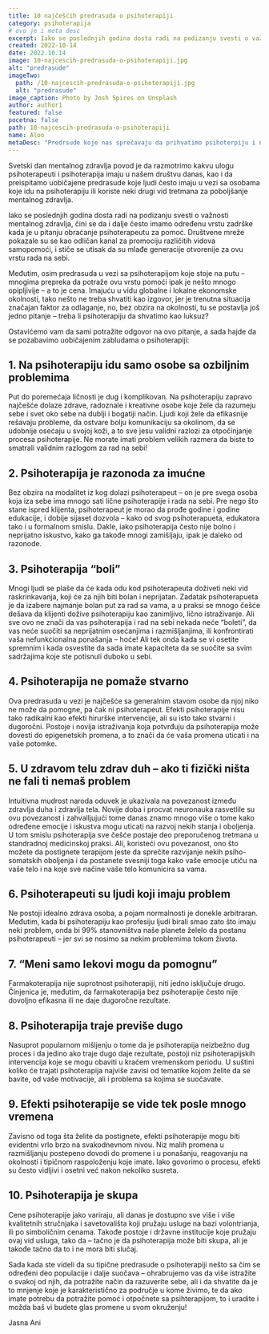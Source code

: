 ```yaml
---
title: 10 najčešćih predrasuda o psihoterapiji
category: psihoterapija
# ovo je i meta desc
excerpt: Iako se poslednjih godina dosta radi na podizanju svesti o važnosti mentalnog zdravlja, čini se da i dalje često imamo određenu vrstu zadrške kada je u pitanju obraćanje psihoterapeutu za pomoć.
created: 2022-10-14
date: 2022.10.14
image: 10-najcescih-predrasuda-o-psihoterapiji.jpg
alt: "predrasude"
imageTwo:
  path: /10-najcescih-predrasuda-o-psihoterapiji.jpg
  alt: "predrasude"
image_caption: Photo by Josh Spires on Unsplash
author: author1
featured: false
pocetna: false
path: 10-najcescih-predrasuda-o-psihoterapiji
name: Aloo
metaDesc: "Predrsude koje nas sprečavaju da prihvatimo psihoterpiju i njihovi uzroci. Da li je psihoterpija neophodna, da li je razonoda, da li boli, da li pomaže..."
---
```


Svetski dan mentalnog zdravlja povod je da razmotrimo kakvu ulogu psihoterapeuti i psihoterapija imaju u našem društvu danas, kao i da preispitamo uobičajene predrasude koje ljudi često imaju u vezi sa osobama koje idu na psihoterapiju ili koriste neki drugi vid tretmana za poboljšanje mentalnog zdravlja. 

Iako se poslednjih godina dosta radi na podizanju svesti o važnosti mentalnog zdravlja, čini se da i dalje često imamo određenu vrstu zadrške kada je u pitanju obraćanje psihoterapeutu za pomoć. Društvene mreže pokazale su se kao odličan kanal za promociju različitih vidova samopomoći, i stiče se utisak da su mlađe generacije otvorenije za ovu vrstu rada na sebi. 

Međutim, osim predrasuda u vezi sa psihoterapijom koje stoje na putu – mnogima prepreka da potraže ovu vrstu pomoći ipak je nešto mnogo opipljivije – a to je cena. Imajuću u vidu globalne i lokalne ekonomske okolnosti, tako nešto ne treba shvatiti kao izgovor, jer je trenutna situacija značajan faktor za odlaganje, no, bez obzira na okolnosti, tu se postavlja još jedno pitanje – treba li psihoterapiju da shvatimo kao luksuz? 

Ostavićemo vam da sami potražite odgovor na ovo pitanje, a sada hajde da se pozabavimo uobičajenim zabludama o psihoterapiji:

## 1. Na psihoterapiju idu samo osobe sa ozbiljnim problemima

Put do poremećaja ličnosti je dug i komplikovan. Na psihoterapiju zapravo najčešće dolaze zdrave, radoznale i kreativne osobe koje žele da razumeju sebe i svet oko sebe na dublji i bogatiji način. Ljudi koji žele da efikasnije rešavaju probleme, da ostvare bolju komunikaciju sa okolinom, da se udobnije osećaju u svojoj koži, a to sve jesu validni razlozi za otpočinjanje procesa psihoterapije. Ne morate imati problem velikih razmera da biste to smatrali validnim razlogom za rad na sebi!

## 2. Psihoterapija je razonoda za imućne

Bez obzira na modalitet iz kog dolazi psihoterapeut – on je pre svega osoba koja iza sebe ima mnogo sati lične psihoterapije i rada na sebi. Pre nego što stane ispred klijenta, psihoterapeut je morao da prođe godine i godine edukacije, i dobije sijaset dozvola – kako od svog psihoterapueta, edukatora tako i u formalnom smislu. Dakle, iako psihoterapija često nije bolno i neprijatno iskustvo, kako ga takođe mnogi zamišljaju, ipak je daleko od razonode.  

## 3. Psihoterapija “boli”

Mnogi ljudi se plaše da će kada odu kod psihoterapeuta doživeti neki vid raskrinkavanja, koji će za njih biti bolan i neprijatan. Zadatak psihoterapueta je da izabere najmanje bolan put za rad sa vama, a u praksi se mnogo češće dešava da klijenti dožive psihoterapiju kao zanimljivo, lično istraživanje. Ali sve ovo ne znači da vas psihoterapija i rad na sebi nekada neće “boleti”, da vas neće suočiti sa neprijatnim osećanjima i razmišljanjima, ili konfrontirati vaša nefunkcionalna ponašanja – hoće! Ali tek onda kada se vi osetite spremnim i kada osvestite da sada imate kapaciteta da se suočite sa svim sadržajima koje ste potisnuli duboko u sebi.

## 4. Psihoterapija ne pomaže stvarno

Ova predrasuda u vezi je najčešće sa generalnim stavom osobe da njoj niko ne može da pomogne, pa čak ni psihoterapeut. Efekti psihoterapije nisu tako radikalni kao efekti hirurške intervencije, ali su isto tako stvarni i dugoročni. Postoje i novija istraživanja koja potvrđuju da psihoterapija može dovesti do epigenetskih promena, a to znači da će vaša promena uticati i na vaše potomke.

## 5. U zdravom telu zdrav duh – ako ti fizički ništa ne fali ti nemaš problem

Intuitivna mudrost naroda oduvek je ukazivala na povezanost između zdravlja duha i zdravlja tela. Novije doba i procvat neuronauka rasvetlile su ovu povezanost i zahvalljujući tome danas znamo mnogo više o tome kako određene emocije i iskustva mogu uticati na razvoj nekih stanja i oboljenja. U tom smislu psihoterapija sve češće postaje deo preporučenog tretmana u standradnoj medicinskoj praksi. Ali, koristeći ovu povezanost, ono što možete da postignete terapijom jeste da sprečite razvijanje nekih psiho-somatskih oboljenja i da postanete svesniji toga kako vaše emocije utiču na vaše telo i na koje sve načine vaše telo komunicira sa vama.

## 6. Psihoterapeuti su ljudi koji imaju problem

Ne postoji idealno zdrava osoba, a pojam normalnosti je donekle arbitraran. Međutim, kada bi psihoterapiju kao profesiju ljudi birali smao zato što imaju neki problem, onda bi 99% stanovništva naše planete želelo da postanu psihoterapeuti – jer svi se nosimo sa nekim problemima tokom života. 

## 7. “Meni samo lekovi mogu da pomognu”

Farmakoterapija nije suprotnost psihoterapiji, niti jedno isključuje drugo. Činjenica je, međutim, da farmakoterapija bez psihoterapije često nije dovoljno efikasna ili ne daje dugoročne rezultate. 

## 8. Psihoterapija traje previše dugo

Nasuprot popularnom mišljenju o tome da je psihoterapija neizbežno dug proces i da jedino ako traje dugo daje rezultate, postoji niz psihoterapijskih intervencija koje se mogu obaviti u kraćem vremenskom periodu. U suštini koliko će trajati psihoterapija najviše zavisi od tematike kojom želite da se bavite, od vaše motivacije, ali i problema sa kojima se suočavate.

## 9. Efekti psihoterapije se vide tek posle mnogo vremena

Zavisno od toga šta želite da postignete, efekti psihoterapije mogu biti evidentni vrlo brzo na svakodnevnom nivou. Niz malih promena u razmišljanju postepeno dovodi do promene i u ponašanju, reagovanju na okolnosti i tipičnom raspoloženju koje imate. Iako govorimo o procesu, efekti su često vidljivi i osetni već nakon nekoliko susreta. 

## 10. Psihoterapija je skupa

Cene psihoterapije jako variraju, ali danas je dostupno sve više i više kvalitetnih stručnjaka i savetovališta koji pružaju usluge na bazi volontrianja, ili po simboličnim cenama. Takođe postoje i državne institucije koje pružaju ovaj vid usluga, tako da – tačno je da psihoterapija može biti skupa, ali je takođe tačno da to i ne mora biti slučaj.

Sada kada ste videli da su tipične predrasude o psihoterapiji nešto sa čim se određeni deo populacije i dalje suočava – ohrabrujemo vas da više istražite o svakoj od njih, da potražite način da razuverite sebe, ali i da shvatite da je to mnjenje koje je karakteristično za područje u kome živimo, te da ako imate potrebu da potražite pomoć i otpočnete sa psihterapijom, to i uradite i možda baš vi budete glas promene u svom okruženju!

Jasna Ani
